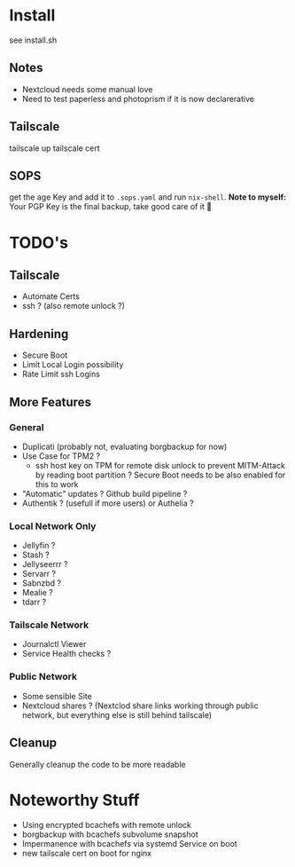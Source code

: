 # Install
see install.sh

## Notes
- Nextcloud needs some manual love
- Need to test paperless and photoprism if it is now declarerative

## Tailscale
tailscale up
tailscale cert <domain-name>

## SOPS
get the age Key and add it to ```.sops.yaml```
and run ```nix-shell```. **Note to myself:** Your PGP Key is the final backup, take good care of it 🙂

# TODO's

## Tailscale
- Automate Certs
- ssh ? (also remote unlock ?)

## Hardening
- Secure Boot
- Limit Local Login possibility
- Rate Limit ssh Logins

## More Features
### General
- Duplicati (probably not, evaluating borgbackup for now)
- Use Case for TPM2 ?
  - ssh host key on TPM for remote disk unlock to prevent MITM-Attack by reading boot partition ? Secure Boot needs to be also enabled for this to work
- "Automatic" updates ? Github build pipeline ?
- Authentik ? (usefull if more users) or Authelia ?
### Local Network Only
- Jellyfin ?
- Stash ?
- Jellyseerrr ?
- Servarr ?
- Sabnzbd ?
- Mealie ?
- tdarr ?

### Tailscale Network
- Journalctl Viewer
- Service Health checks ?

### Public Network
- Some sensible Site
- Nextcloud shares ? (Nextclod share links working through public network, but everything else is still behind tailscale)

## Cleanup
Generally cleanup the code to be more readable

# Noteworthy Stuff
- Using encrypted bcachefs with remote unlock
- borgbackup with bcachefs subvolume snapshot
- Impermanence with bcachefs via systemd Service on boot
- new tailscale cert on boot for nginx